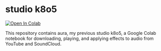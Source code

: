 # studio k8o5

[![Open In Colab](https://colab.research.google.com/assets/colab-badge.svg)](https://colab.research.google.com/github/k8o5/AURA/blob/main/aura.ipynb)

This repository contains aura, my previous studio k8o5, a Google Colab notebook for downloading, playing, and applying effects to audio from YouTube and SoundCloud.
